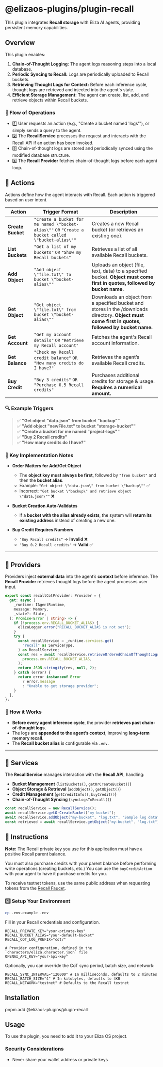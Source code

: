 # @elizaos-plugins/plugin-recall

This plugin integrates **Recall storage** with Eliza AI agents, providing persistent memory capabilities.

## Overview

This plugin enables:

1. **Chain-of-Thought Logging:** The agent logs reasoning steps into a local database.
2. **Periodic Syncing to Recall:** Logs are periodically uploaded to Recall buckets.
3. **Retrieving Thought Logs for Context:** Before each inference cycle, thought logs are retrieved and injected into the agent's state.
4. **Efficient Storage Management:** The agent can create, list, add, and retrieve objects within Recall buckets.

### **🔄 Flow of Operations**

- 1️⃣ User requests an action (e.g., "Create a bucket named 'logs'"), or simply sends a query to the agent.
- 2️⃣ The **RecallService** processes the request and interacts with the Recall API if an action has been invoked.
- 3️⃣ Chain-of-thought logs are stored and periodically synced using the modified database structure.
- 4️⃣ The **Recall Provider** fetches chain-of-thought logs before each agent loop.

## 📌 Actions

Actions define how the agent interacts with Recall. Each action is triggered based on user intent.

| **Action**        | **Trigger Format**                                                                                 | **Description**                                                                                                                                    |
| ----------------- | -------------------------------------------------------------------------------------------------- | -------------------------------------------------------------------------------------------------------------------------------------------------- |
| **Create Bucket** | `"Create a bucket for me named \"bucket-alias\""` `OR` `"Create a bucket called \"bucket-alias\""` | Creates a new Recall bucket (or retrieves an existing one).                                                                                        |
| **List Buckets**  | `"Get a list of my buckets"` `OR` `"Show my Recall buckets"`                                       | Retrieves a list of all available Recall buckets.                                                                                                  |
| **Add Object**    | `"Add object \"file.txt\" to bucket \"bucket-alias\""`                                             | Uploads an object (file, text, data) to a specified bucket. **Object must come first in quotes, followed by bucket name.**                         |
| **Get Object**    | `"Get object \"file.txt\" from bucket \"bucket-alias\""`                                           | Downloads an object from a specified bucket and stores in the /downloads directory. **Object must come first in quotes, followed by bucket name.** |
| **Get Account**   | `"Get my account details"` `OR` `"Retrieve my Recall account"`                                     | Fetches the agent's Recall account information.                                                                                                    |
| **Get Balance**   | `"Check my Recall credit balance"` `OR` `"How many credits do I have?"`                            | Retrieves the agent’s available Recall credits.                                                                                                    |
| **Buy Credit**    | `"Buy 3 credits"` `OR` `"Purchase 0.5 Recall credits"`                                             | Purchases additional credits for storage & usage. **Requires a numerical amount.**                                                                 |

### **🔍 Example Triggers**

> ✅ **"Get object \"data.json\" from bucket \"backup\""**  
> ✅ **"Add object \"newFile.txt\" to bucket \"storage-bucket\""**  
> ✅ **"Create a bucket for me named \"project-logs\""**  
> ✅ **"Buy 2 Recall credits"**  
> ✅ **"How many credits do I have?"**

### **🔄 Key Implementation Notes**

- **Order Matters for Add/Get Object**

  - The **object key must always be first**, followed by `"from bucket"` and then the **bucket alias**.
  - Example: `"Get object \"data.json\" from bucket \"backup\""` ✅
  - Incorrect: `"Get bucket \"backup\" and retrieve object \"data.json\""` ❌

- **Bucket Creation Auto-Validates**

  - If a **bucket with the alias already exists**, the system will **return its existing address** instead of creating a new one.

- **Buy Credit Requires Numbers**
  - `"Buy Recall credits"` → **Invalid** ❌
  - `"Buy 0.2 Recall credits"` → **Valid** ✅

---

## 📌 Providers

Providers inject **external data** into the agent’s **context** before inference. The **Recall Provider** retrieves thought logs before the agent processes user input.

```typescript
export const recallCotProvider: Provider = {
  get: async (
    _runtime: IAgentRuntime,
    message: Memory,
    _state?: State,
  ): Promise<Error | string> => {
    if (!process.env.RECALL_BUCKET_ALIAS) {
      elizaLogger.error("RECALL_BUCKET_ALIAS is not set");
    }
    try {
      const recallService = _runtime.services.get(
        "recall" as ServiceType,
      ) as RecallService;
      const res = await recallService.retrieveOrderedChainOfThoughtLogs(
        process.env.RECALL_BUCKET_ALIAS,
      );
      return JSON.stringify(res, null, 2);
    } catch (error) {
      return error instanceof Error
        ? error.message
        : "Unable to get storage provider";
    }
  },
};
```

### **📌 How it Works**

- **Before every agent inference cycle**, the provider **retrieves past chain-of-thought logs**.
- The logs are **appended to the agent’s context**, improving **long-term memory recall**.
- The **Recall bucket alias** is configurable via `.env`.

---

## 📌 Services

The **RecallService** manages interaction with the **Recall API**, handling:

- **Bucket Management** (`listBuckets()`, `getOrCreateBucket()`)
- **Object Storage & Retrieval** (`addObject()`, `getObject()`)
- **Credit Management** (`getCreditInfo()`, `buyCredit()`)
- **Chain-of-Thought Syncing** (`syncLogsToRecall()`)

```typescript
const recallService = new RecallService();
await recallService.getOrCreateBucket("my-bucket");
await recallService.addObject("my-bucket", "log.txt", "Sample log data");
const retrieved = await recallService.getObject("my-bucket", "log.txt");
```

## 📌 Instructions

**Note:** The Recall private key you use for this application must have a positive Recall parent balance.

You must also purchase credits with your parent balance before performing write operations (creating buckets, etc.) You can use the `buyCreditAction` with your agent to have it purchase credits for you.

To receive testnet tokens, use the same public address when requesting tokens from the [Recall Faucet](https://faucet.recall.network/).

### **1️⃣ Setup Your Environment**

```bash
cp .env.example .env
```

Fill in your Recall credentials and configuration.

```dotenv
RECALL_PRIVATE_KEY="your-private-key"
RECALL_BUCKET_ALIAS="your-default-bucket"
RECALL_COT_LOG_PREFIX="cot/"

# Provider configuration, defined in the `characters/eliza.character.json` file
OPENAI_API_KEY="your-api-key"
```

Optionally, you can override the CoT sync period, batch size, and network:

```dotenv
RECALL_SYNC_INTERVAL="120000" # In milliseconds, defaults to 2 minutes
RECALL_BATCH_SIZE="4" # In kilobytes, defaults to 4KB
RECALL_NETWORK="testnet" # Defaults to the Recall testnet
```

## Installation

pnpm add @elizaos-plugins/plugin-recall

## Usage

To use the plugin, you need to add it to your Eliza OS project.

### Security Considerations

- Never share your wallet address or private keys
